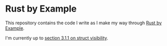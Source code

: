 # Rust by Example

This repository contains the code I write as I make my way through [Rust by Example](http://rustbyexample.com).

I'm currently up to [section 3.1.1 on struct visibility](http://rustbyexample.com/custom_types/structs/visibility.html).
